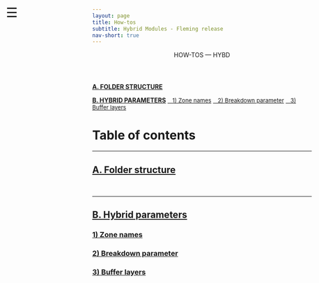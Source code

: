 ```yaml
---
layout: page
title: How-tos
subtitle: Hybrid Modules - Fleming release
nav-short: true
---
```


<div id="mySidenav" class="sidenav">
  <a href="javascript:void(0)" class="closebtn" onclick="closeNav()"><i class='fa fa-times'></i></a>
  <header>HOW-TOS — HYBD</header>
  <a href="https://hystrath.github.io/how-tos-hybrids-fleming/how-tos-cfddsmc-fleming-folderstructure/"><b>A. FOLDER STRUCTURE</b></a>
<!--  <a href="https://hystrath.github.io/how-tos-hybrids-fleming/how-tos-cfddsmc-fleming-folderstructure/#1-species-thermophysical-properties"><span style="font-size:13px">&nbsp;&nbsp; 1) Species thermo props</span></a>-->
<!--  <a href="https://hystrath.github.io/how-tos-hybrids-fleming/how-tos-cfddsmc-fleming-folderstructure/#2-addingremoving-energy-modes" style="background-color:#FFE6E6; padding-top:4px; padding-bottom:4px"><span style="font-size:13px">&nbsp;&nbsp; 2) +/- energy modes</span></a>-->
<!--  <a href="https://hystrath.github.io/how-tos-hybrids-fleming/how-tos-cfddsmc-fleming-folderstructure/#3-choosing-a-thermodem-dictionary" style="background-color:#FFE6E6; padding-top:4px"><span style="font-size:13px">&nbsp;&nbsp; 3) <i>thermoDEM</i> dictionary</span></a>-->

  <a href="https://hystrath.github.io/how-tos-hybrids-fleming/how-tos-cfddsmc-fleming-hybridparams/"><b>B. HYBRID PARAMETERS</b></a>
  <a href="https://hystrath.github.io/how-tos-hybrids-fleming/how-tos-cfddsmc-fleming-hybridparams/#1-zone-names" style="padding-top:4px; padding-bottom:4px"><span style="font-size:13px">&nbsp;&nbsp; 1) Zone names</span></a>
  <a href="https://hystrath.github.io/how-tos-hybrids-fleming/how-tos-cfddsmc-fleming-hybridparams/#2-breakdown-parameter" style="padding-top:4px; padding-bottom:4px"><span style="font-size:13px">&nbsp;&nbsp; 2) Breakdown parameter</span></a>
  <a href="https://hystrath.github.io/how-tos-hybrids-fleming/how-tos-cfddsmc-fleming-hybridparams/#3-buffer-layers" style="padding-top:4px;"><span style="font-size:13px">&nbsp;&nbsp; 3) Buffer layers</span></a>
</div>

<span style="position: fixed;font-size:30px;cursor:pointer; margin:0px; top:60px;left:30px;" onclick="reopenNav()">&#9776;</span>

<script>
function openNav() {
  document.getElementById("mySidenav").style.width = "225px";
  document.getElementById("mySidenav").style.transition = "0s";
}

function closeNav() {
  document.getElementById("mySidenav").style.width = "0px";
}

function reopenNav() {
  document.getElementById("mySidenav").style.width = "225px";
  document.getElementById("mySidenav").style.transition = "0.5s";
}

openNav()
</script>


# Table of contents

---  
## [A. Folder structure](https://hystrath.github.io/how-tos-hybrids-fleming/how-tos-cfddsmc-fleming-folderstructure/)
<!--### [1) Species thermophysical properties](https://hystrath.github.io/how-tos-hybrids-fleming/how-tos-cfddsmc-fleming-folderstructure/#1-species-thermophysical-properties)-->
<!--### [2) Adding/removing energy modes](https://hystrath.github.io/how-tos-hybrids-fleming/how-tos-cfddsmc-fleming-folderstructure/#2-addingremoving-energy-modes)-->
<!--+ **[2.1 Disabling/enabling the vibrational mode of a molecule](https://hystrath.github.io/how-tos-hybrids-fleming/how-tos-cfddsmc-fleming-folderstructure/#21-disablingenabling-the-vibrational-mode-of-a-molecule)**  -->
<!--+ **[2.2 Disabling/enabling the electronic mode of a particle](https://hystrath.github.io/how-tos-hybrids-fleming/how-tos-cfddsmc-fleming-folderstructure/#22-disablingenabling-the-electronic-mode-of-a-particle)**  -->

<!--### [3) Choosing a thermoDEM dictionary](https://hystrath.github.io/how-tos-hybrids-fleming/how-tos-cfddsmc-fleming-folderstructure/#3-choosing-a-thermodem-dictionary)-->

<br>

---  
## [B. Hybrid parameters](https://hystrath.github.io/how-tos-hybrids-fleming/how-tos-cfddsmc-fleming-hybridparams/)
### [1) Zone names](https://hystrath.github.io/how-tos-hybrids-fleming/how-tos-cfddsmc-fleming-hybridparams/#1-zone-names)
<!--+ **[1.1 Inviscid simulation](https://hystrath.github.io/how-tos-hybrids-fleming/how-tos-cfddsmc-fleming-hybridparams/#11-inviscid-simulation)**  -->
<!--+ **[1.2 Viscous simulation with constant shear viscosity and thermal conductivity](https://hystrath.github.io/how-tos-hybrids-fleming/how-tos-cfddsmc-fleming-hybridparams/#12-viscous-simulation-with-constant-shear-viscosity-and-thermal-conductivity)**  -->
<!--+ **[1.3 Other transport models](https://hystrath.github.io/how-tos-hybrids-fleming/how-tos-cfddsmc-fleming-hybridparams/#13-other-transport-models)**  -->
<!--+ **[1.4 Print species shear viscosity and thermal conductivity](https://hystrath.github.io/how-tos-hybrids-fleming/how-tos-cfddsmc-fleming-hybridparams/#14-print-species-shear-viscosity-and-thermal-conductivity)**  -->

### [2) Breakdown parameter](https://hystrath.github.io/how-tos-hybrids-fleming/how-tos-cfddsmc-fleming-hybridparams/#2-breakdown-parameter)  

### [3) Buffer layers](https://hystrath.github.io/how-tos-hybrids-fleming/how-tos-cfddsmc-fleming-hybridparams/#3-buffer-layers)  
<!--+ **[3.1 Disable multi-species diffusion](https://hystrath.github.io/how-tos-hybrids-fleming/how-tos-cfddsmc-fleming-hybridparams/#31-disable-multi-species-diffusion)**  -->
<!--+ **[3.2 Lewis number model](https://hystrath.github.io/how-tos-hybrids-fleming/how-tos-cfddsmc-fleming-hybridparams/#32-lewis-number-model)**  -->
<!--+ **[3.3 Fick's law and binary diffusion models](https://hystrath.github.io/how-tos-hybrids-fleming/how-tos-cfddsmc-fleming-hybridparams/#33-ficks-law-and-binary-diffusion-models)**  -->
<!--+ **[3.4 SCEBD model](https://hystrath.github.io/how-tos-hybrids-fleming/how-tos-cfddsmc-fleming-hybridparams/#34-scebd-model)**  -->
<!--+ **[3.5 Additional features (to Fick and SCEBD models)](https://hystrath.github.io/how-tos-hybrids-fleming/how-tos-cfddsmc-fleming-hybridparams/#35-additional-features-to-fick-and-scebd-models)**  -->
